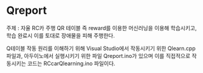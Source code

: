 # Qreport

주제 : 자율 RC카 주행
QR 테이블 즉 reward를 이용한 머신러닝을 이용해 학습시키고,
학습 완료시 이를 토대로 장애물을 피해 주행한다.

Q테이블 작동 원리를 이해하기 위해 Visual Studio에서 작동시키기 위한 Qlearn.cpp 파일과, 아두이노에서 실행시키기 위한 파일 Qreport.ino가 있으며
이를 직접적으로 작동시키는 코드는 RCcarQlearning.ino 파일이다.
